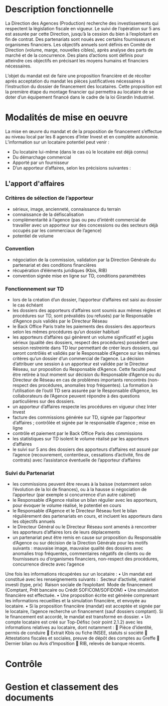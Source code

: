 <!-- TITLE: DEF -->
<!-- SUBTITLE: Demande d'étude de financement -->
<!-- AUTHOR: jmc -->

# Description fonctionnelle
La Direction des Agences (Production) recherche des investissements qui respectent la législation fiscale en vigueur. Le suivi de l’opération sur 5 ans est assurée par cette Direction, jusqu’à la cession du bien à l’exploitant en fin de contrat. Des partenariats sont noués avec certains fournisseurs et organismes financiers. Les objectifs annuels sont définis en Comité de Direction (volume, marge, nouvelles cibles), après analyse des parts de marché et de la concurrence. Des plans d’actions sont définis pour atteindre ces objectifs en précisant les moyens humains et financiers nécessaires.

L’objet du mandat est de faire une proposition financière et de récolter après acceptation du mandat les pièces justificatives nécessaires à l’instruction du dossier de financement des locataires. Cette proposition est la première étape du montage financier qui permettra au locataire de se doter d’un équipement financé dans le cadre de la loi Girardin Industriel.

# Modalités de mise en oeuvre
La mise en œuvre du mandat et de la proposition de financement s’effectue au niveau local par les 8 agences d’Inter Invest et en complète autonomie. L’information sur un locataire potentiel peut venir :

* 	Du locataire lui-même (dans le cas où le locataire est déjà connu)
* 	Du démarchage commercial
* 	Apporté par un fournisseur
* 	D’un apporteur d’affaires, selon les précisions suivantes :
## L'apport d'affaires
### Critères de sélection de l’apporteur
* sérieux, image, ancienneté, connaissance du terrain
* connaissance de la défiscalisation
* complémentarité à l’agence (pas ou peu d’intérêt commercial de travailler avec un apporteur sur des concessions ou des secteurs déjà occupés par les commerciaux de l’agence)
* potentiel de volume
### Convention
* négociation de la commission, validation par la Direction Générale du partenariat et des conditions financières
* récupération d’éléments juridiques (Kbis, RIB)
* convention signée mise en ligne sur TD, conditions paramétrées
### Fonctionnement sur TD
* lors de la création d’un dossier, l’apporteur d’affaires est saisi au dossier le cas échéant
* les dossiers des apporteurs d’affaires sont soumis aux mêmes règles et procédures sur TD, sont prévalidés (ou refusés) par le Responsable d’Agence puis validés par le Directeur Réseau
* le Back Office Paris traite les paiements des dossiers des apporteurs selon les mêmes procédures qu’un dossier habituel
* les apporteurs d’affaires qui génèrent un volume significatif et jugés sérieux (qualité des dossiers, respect des procédures) possèdent une session restreinte dans TD leur permettant de créer leurs dossiers, qui seront contrôlés et validés par le Responsable d’Agence sur les mêmes critères qu’un dossier d’un commercial de l’agence. La décision d’attribuer une session à un apporteur est validée par le Directeur Réseau, sur proposition du Responsable d’Agence. Cette faculté peut être retirée à tout moment sur décision du Responsable d’Agence ou du Directeur de Réseau en cas de problèmes importants rencontrés (non-respect des procédures, anomalies trop fréquentes). La formation à l’utilisation de l’outil TD sera assurée par le Responsable d’Agence, les collaborateurs de l’Agence peuvent répondre à des questions particulières sur des dossiers.
* un apporteur d’affaires respecte les procédures en vigueur chez Inter Invest
* facture des commissions générée sur TD, signée par l’apporteur d’affaires ; contrôlée et signée par le responsable d’agence ; mise en ligne
* contrôle et paiement par le Back Office Paris des commissions
* les statistiques sur TD isolent le volume réalisé par les apporteurs d’affaires
* le suivi sur 5 ans des dossiers des apporteurs d’affaires est assuré par l’agence (recouvrement, contentieux, cessations d’activité, fins de contrats) avec l’assistance éventuelle de l’apporteur d’affaires
### Suivi du Partenariat
* les commissions peuvent être revues à la baisse (notamment selon l’évolution de la loi de finances), ou à la hausse si négociation de l’apporteur (par exemple si concurrence d’un autre cabinet)
* le Responsable d’Agence réalise un bilan régulier avec les apporteurs, pour évoquer le volume réalisé, le potentiel en cours
* le Responsable d’Agence et le Directeur Réseau font le bilan régulièrement des partenariats en cours, et incluent les apporteurs dans les objectifs annuels
* le Directeur Général ou le Directeur Réseau sont amenés à rencontrer les apporteurs d’affaires lors de leurs déplacements
* un partenariat peut être remis en cause sur proposition du Responsable d’Agence ou sur décision de la Direction Générale pour les motifs suivants : mauvaise image, mauvaise qualité des dossiers avec anomalies trop fréquentes, commentaires négatifs de clients ou de fournisseurs ou d’organismes financiers, non-respect des procédures, concurrence directe avec l’agence

Une fois les informations récupérées sur un locataire :
•	Un mandat est constitué avec les renseignements suivants :
­	Secteur d’activité, matériel investi (type, prix)
­	Raison sociale de l’exploitant
­	Mode de financement (Comptant, Prêt bancaire ou Crédit SOFICOM/SOFIDOM)
•	Une simulation financière est effectuée.
•	Une proposition écrite est générée comprenant les informations recueillies et la simulation financière, et envoyée au locataire.
•	Si la proposition financière (mandat) est acceptée et signée par le locataire, l’agence recherche un financement (sauf dossiers comptant). Si le financement est accordé, le mandat est transformé en dossier.
•	Un compte locataire est créé sur Top-Défisc (voir point 2.1.2) avec les informations relatives au locataire, dont notamment :
	Pièce d’identité, permis de conduire
	Extrait Kbis ou fiche INSEE, statuts si société
	Attestations fiscales et sociales, preuve de dépôt des comptes au Greffe
	Dernier bilan ou Avis d’Imposition
	RIB, relevés de banque récents.

# Contrôle
# Gestion et classement des documents